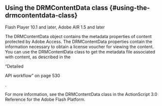 ## Using the DRMContentData class {#using-the-drmcontentdata-class}

Flash Player 10.1 and later, Adobe AIR 1.5 and later

The DRMContentData object contains the metadata properties of content protected by Adobe Access. The DRMContentData properties contain the information necessary to obtain a license voucher for viewing the content. You can use the DRMContentData class to get the metadata file associated with content, as described in the

“Detailed

API workflow” on page 530

.

For more information, see the DRMContentData class in the ActionScript 3.0 Reference for the Adobe Flash Platform.